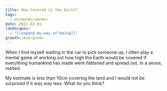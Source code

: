```yaml
---
title: How Covered is the Earth?
tags:
  - on/moods/wonder
date: 2023-02-01
landscapes:
  - "[[expand-my-way-of-being]]"
growth: evergreen
---
```

When I find myself waiting in the car to pick someone up, I often play a mental game of working out how high the Earth would be covered if everything humankind has made were flattened and spread out. In a sense, melted.

My estimate is less than 10cm covering the land and I would not be surprised if it was way less. What do you think?